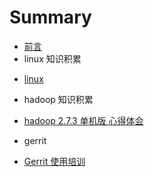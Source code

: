 # Summary

* [前言](README.md)
* linux 知识积累
 - [linux](linux/README.md)
* hadoop 知识积累
 - [hadoop 2.7.3 单机版 心得体会](hadoop/README.md)
* gerrit
 - [Gerrit 使用培训](gerrit/gerrit使用培训.docx)
